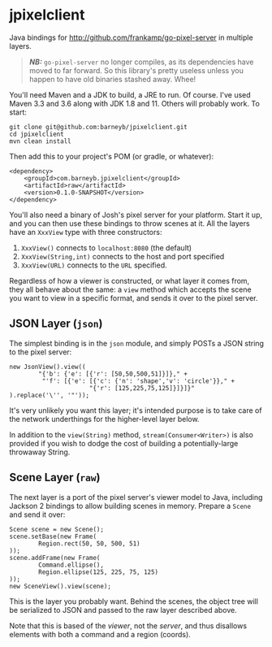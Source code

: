# jpixelclient

Java bindings for http://github.com/frankamp/go-pixel-server in multiple layers.

> ***NB:*** `go-pixel-server` no longer compiles, as its dependencies have moved
> to far forward. So this library's pretty useless unless you happen to have old
> binaries stashed away. Whee!

You'll need Maven and a JDK to build, a JRE to run. Of course. I've used Maven
3.3 and 3.6 along with JDK 1.8 and 11. Others will probably work. To start:

    git clone git@github.com:barneyb/jpixelclient.git
    cd jpixelclient
    mvn clean install

Then add this to your project's POM (or gradle, or whatever):

    <dependency>
        <groupId>com.barneyb.jpixelclient</groupId>
        <artifactId>raw</artifactId>
        <version>0.1.0-SNAPSHOT</version>
    </dependency>

You'll also need a binary of Josh's pixel server for your platform. Start it up,
and you can then use these bindings to throw scenes at it. All the layers have
an `XxxView` type with three constructors:

1.  `XxxView()` connects to `localhost:8080` (the default)
1.  `XxxView(String,int)` connects to the host and port specified
1.  `XxxView(URL)` connects to the `URL` specified.

Regardless of how a viewer is constructed, or what layer it comes from, they all
behave about the same: a `view` method which accepts the scene you want to view
in a specific format, and sends it over to the pixel server.

## JSON Layer (`json`)

The simplest binding is in the `json` module, and simply POSTs a JSON string to
the pixel server:

    new JsonView().view((
            "{'b': {'e': [{'r': [50,50,500,51]}]}," +
             "'f': [{'e': [{'c': {'n': 'shape','v': 'circle'}}," +
                          "{'r': [125,225,75,125]}]}]}"
    ).replace('\'', '"'));

It's very unlikely you want this layer; it's intended purpose is to take care of
the network underthings for the higher-level layer below.

In addition to the `view(String)` method, `stream(Consumer<Writer>)` is also
provided if you wish to dodge the cost of building a potentially-large throwaway
String.

## Scene Layer (`raw`)

The next layer is a port of the pixel server's viewer model to Java, including
Jackson 2 bindings to allow building scenes in memory. Prepare a `Scene` and
send it over:

    Scene scene = new Scene();
    scene.setBase(new Frame(
            Region.rect(50, 50, 500, 51)
    ));
    scene.addFrame(new Frame(
            Command.ellipse(),
            Region.ellipse(125, 225, 75, 125)
    ));
    new SceneView().view(scene);

This is the layer you probably want. Behind the scenes, the object tree will be
serialized to JSON and passed to the raw layer described above.

Note that this is based of the _viewer_, not the _server_, and thus disallows
elements with both a command and a region (coords).
